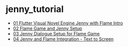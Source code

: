 # jenny_tutorial

* [01 Flutter Visual Novel Engine Jenny with Flame Intro](https://youtube.com/watch?v=y0IzZrbkJ6c&si=EnSIkaIECMiOmarE)
* [02 Flame Game and Jenny Setup](https://youtube.com/watch?v=iYCVikzbnxg&si=EnSIkaIECMiOmarE)
* [03 Jenny Dialogue Setup for Flame Game](https://youtu.be/gwKQqAH4f74)
* [04 Jenny and Flame Integration - Text to Screen](https://youtube.com/watch?v=w1XiRz7U9NY&si=EnSIkaIECMiOmarE)
